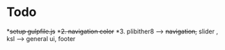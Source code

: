 # Todo

*~~setup gulpfile.js~~
*~~2. navigation color~~
*3. plibither8 --> ~~navigation,~~ slider , ksl --> general ui, footer
